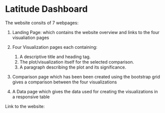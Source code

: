 # Latitude Dashboard
The website consits of 7 webpages:

1. Landing Page: which contains the website overview and links to the four visualiation pages
2. Four Visualization pages each containing: 

   1. A descriptive title and heading tag.
   2. The plot/visualization itself for the selected comparison.
   3. A paragraph describing the plot and its significance.
3. Comparison page which has been been created using the bootstrap grid gives a comparison between the four visualizations
4. A Data page which gives the data used for creating the visualizations in a responsive table 

Link to the website: 
   
 
